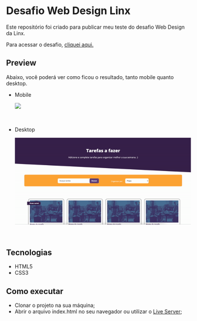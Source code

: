# Desafio Web Design Linx

Este repositório foi criado para publicar meu teste do desafio Web Design da Linx.

Para acessar o desafio, [cliquei aqui.](https://desafio-webdesigner-linx.netlify.app/)

## Preview

Abaixo, você poderá ver como ficou o resultado, tanto mobile quanto desktop.

- Mobile

  [![](./assets/mobile.gif)]()

</br>

- Desktop

  [![](./assets/desktop.gif)]()
  
  </br>

## Tecnologias

- HTML5
- CSS3

## Como executar

- Clonar o projeto na sua máquina;
- Abrir o arquivo index.html no seu navegador ou utilizar o [Live Server](https://marketplace.visualstudio.com/items?itemName=ritwickdey.LiveServer);
